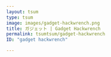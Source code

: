 ```yaml
---
layout: tsum
type: tsum
image: images/gadget-hackwrench.png
title: ガジェット | Gadget Hackwrench
permalink: tsumtsum/gadget-hackwrench
ID: "gadget hackwrench"

---
```

